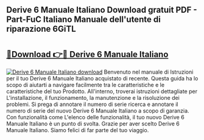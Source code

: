 ## Derive 6 Manuale Italiano Download gratuit PDF - Part-FuC Italiano Manuale dell'utente di riparazione 6GiTL

# <h2><a href="http://dfa5cd3.blite.top/?on=Derive+6+Manuale+Italiano">🔗Download 👉🔴 Derive 6 Manuale Italiano</a></h2>

[![Derive 6 Manuale Italiano download](https://i.imgur.com/lujVjoI.png)](http://dfa5cd3.blite.top/?on=Derive+6+Manuale+Italiano)
Benvenuto nel manuale di Istruzioni per il tuo Derive 6 Manuale Italiano acquistato di recente. Questa guida ha lo scopo di aiutarti a navigare facilmente tra le caratteristiche e le caratteristiche del tuo Prodotto. All'interno, troverai istruzioni dettagliate per L'installazione, il funzionamento, la manutenzione e la risoluzione dei problemi. Si prega di annotare il numero di serie ricerca e annotare il numero di serie del nuovo Derive 6 Manuale Italiano a scopo di garanzia. Con funzionalità come L'elenco delle funzionalità, il tuo nuovo Derive 6 Manuale Italiano è un punto di svolta. Grazie per aver scelto Derive 6 Manuale Italiano. Siamo felici di far parte del tuo viaggio.

